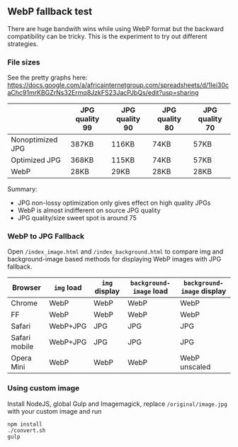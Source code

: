 ## WebP fallback test

There are huge bandwith wins while using WebP format but the backward compatibility can be tricky. This is the experiment to try out different strategies.


### File sizes

See the pretty graphs here: https://docs.google.com/a/africainternetgroup.com/spreadsheets/d/1Iei30caChc91mrKBGZrNs32Ermq8JzkFS23JacPJbQs/edit?usp=sharing

|                 |JPG quality 99 |JPG quality 90 |JPG quality 80 |JPG quality 70 |
|-----------------|---------------|---------------|---------------|---------------|
|Nonoptimized JPG |387KB          |116KB          |74KB           |57KB           |
|Optimized JPG    |368KB          |115KB          |74KB           |57KB           |
|WebP             |28KB           |29KB           |28KB           |28KB           |

Summary:
- JPG non-lossy optimization only gives effect on high quality JPGs    
- WebP is almost indifferent on source JPG quality
- JPG quality/size sweet spot is around 75

### WebP to JPG Fallback

Open ```/index_image.html``` and ```/index_background.html``` to compare img and background-image based methods for displaying WebP images with JPG fallback.


|Browser|```img``` load|```img``` display|```background-image``` load|```background-image``` display|
|-------------|---------|--------------|---------------|------------------|
|Chrome       |WebP     |WebP          |WebP           |WebP              |
|FF           |WebP     |WebP          |WebP           |WebP              |
|Safari       |WebP+JPG |JPG           |JPG            |JPG               |
|Safari mobile|WebP+JPG |JPG           |JPG            |JPG               |
|Opera Mini   |WebP     |WebP          |WebP           |WebP unscaled     |

### Using custom image

Install NodeJS, global Gulp and Imagemagick, replace ```/original/image.jpg``` with your custom image and run
  
    npm install
    ./convert.sh
    gulp

